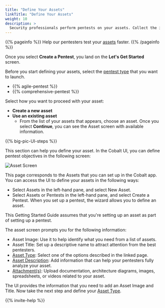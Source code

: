 ```yaml
---
title: "Define Your Assets"
linkTitle: "Define Your Assets"
weight: 10
description: >
  Security professionals perform pentests on your assets. Collect the info they need.
---
```


{{% pageinfo %}}
Help our pentesters test your [assets](../glossary#asset) faster.
{{% /pageinfo %}}

Once you select **Create a Pentest**, you land on the **Let's Get Started** screen.

<!-- Add a screenshot showing pentest types -->

Before you start defining your assets, select the [pentest type](/platform-deep-dive/pentests/pentest-types/) that you want to launch.

- {{% agile-pentest %}}
- {{% comprehensive-pentest %}}

Select how you want to proceed with your asset:

- **Create a new asset**
- **Use an existing asset**
  - From the list of your assets that appears, choose an asset. Once you select **Continue**, you can see the Asset screen with available information.

<!-- For content, see https://github.com/cobalthq/cobalt-product-public-docs/blob/main/layouts/shortcodes/big-pic-UI-steps.md -->
{{% big-pic-UI-steps %}}

This section can help you define your asset. In the Cobalt UI, you can
define pentest objectives in the following screen:

![Asset Screen](/gsg/PentestWizardAsset.png "Define your asset here")

This page corresponds to the Assets that you can set up in the Cobalt app.
You can access the UI to define your assets in the following ways:

- Select Assets in the left-hand pane, and select New Asset.
- Select Assets or Pentests in the left-hand pane, and select Create a Pentest.
  When you set up a pentest, the wizard allows you to define an asset.

This Getting Started Guide assumes that you're setting up an asset as part of
setting up a pentest.

The asset screen prompts you for the following information:

- Asset Image: Use it to help identify what you need from a list of assets.
- Asset Title: Set up a descriptive name to attract attention from the best pentesters.
- [Asset Type](./asset-type): Select one of the options described in the linked page.
- [Asset Description](./asset-description): Add information that can help your
  pentesters fully analyze your asset.
- [Attachment(s)](./asset-description/#attachments): Upload documentation,
  architecture diagrams, images, spreadsheets, or videos related to your asset.

The UI provides the information that you need to add an Asset Image and Title.
Now take the next step and define your [Asset Type](./asset-type).

<!-- For content, see https://github.com/cobalthq/cobalt-product-public-docs/blob/main/layouts/shortcodes/invite-help.md -->
{{% invite-help %}}
